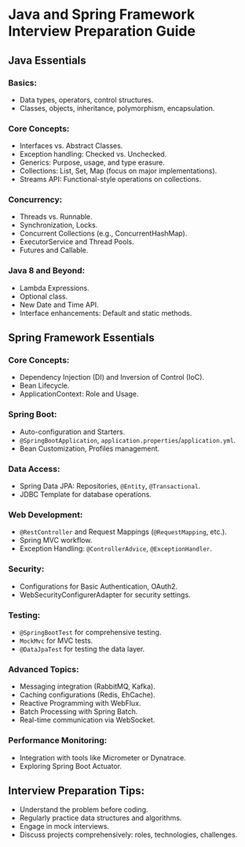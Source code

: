# Java and Spring Framework Interview Preparation Guide

## Java Essentials

### Basics:
- Data types, operators, control structures.
- Classes, objects, inheritance, polymorphism, encapsulation.

### Core Concepts:
- Interfaces vs. Abstract Classes.
- Exception handling: Checked vs. Unchecked.
- Generics: Purpose, usage, and type erasure.
- Collections: List, Set, Map (focus on major implementations).
- Streams API: Functional-style operations on collections.

### Concurrency:
- Threads vs. Runnable.
- Synchronization, Locks.
- Concurrent Collections (e.g., ConcurrentHashMap).
- ExecutorService and Thread Pools.
- Futures and Callable.

### Java 8 and Beyond:
- Lambda Expressions.
- Optional class.
- New Date and Time API.
- Interface enhancements: Default and static methods.

## Spring Framework Essentials

### Core Concepts:
- Dependency Injection (DI) and Inversion of Control (IoC).
- Bean Lifecycle.
- ApplicationContext: Role and Usage.

### Spring Boot:
- Auto-configuration and Starters.
- `@SpringBootApplication`, `application.properties`/`application.yml`.
- Bean Customization, Profiles management.

### Data Access:
- Spring Data JPA: Repositories, `@Entity`, `@Transactional`.
- JDBC Template for database operations.

### Web Development:
- `@RestController` and Request Mappings (`@RequestMapping`, etc.).
- Spring MVC workflow.
- Exception Handling: `@ControllerAdvice`, `@ExceptionHandler`.

### Security:
- Configurations for Basic Authentication, OAuth2.
- WebSecurityConfigurerAdapter for security settings.

### Testing:
- `@SpringBootTest` for comprehensive testing.
- `MockMvc` for MVC tests.
- `@DataJpaTest` for testing the data layer.

### Advanced Topics:
- Messaging integration (RabbitMQ, Kafka).
- Caching configurations (Redis, EhCache).
- Reactive Programming with WebFlux.
- Batch Processing with Spring Batch.
- Real-time communication via WebSocket.

### Performance Monitoring:
- Integration with tools like Micrometer or Dynatrace.
- Exploring Spring Boot Actuator.

## Interview Preparation Tips:
- Understand the problem before coding.
- Regularly practice data structures and algorithms.
- Engage in mock interviews.
- Discuss projects comprehensively: roles, technologies, challenges.
